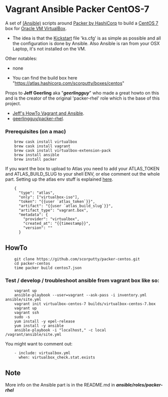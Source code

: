 # Vagrant Ansible Packer CentOS-7
A set of [(Ansible)](https://www.ansible.com) scripts around [Packer by HashiCorp](https://www.packer.io/) to build a [CentOS 7](https://www.centos.org) box for [Oracle VM VirtualBox](https://www.virtualbox.org).

- The idea is that the [Kickstart](http://pykickstart.readthedocs.io/en/latest/) file 'ks.cfg' is as simple as possible and all the configuration is done by Ansible. Also Ansible is ran from your OSX Laptop, it's not installed on the VM.

Other notables:

- none

- You can find the build box here "https://atlas.hashicorp.com/scorputty/boxes/centos"

Props to **Jeff Geerling** aka "***geerlingguy***" who made a great howto on this and is the creator of the original 'packer-rhel' role which is the base of this project.

- [Jeff's HowTo Vagrant and Ansible](http://www.jeffgeerling.com/blog/server-vm-images-ansible-and-packer).
- [geerlingguy/packer-rhel](https://galaxy.ansible.com/geerlingguy/packer-rhel/).

### Prerequisites (on a mac)
```
    brew cask install virtualbox
    brew cask install vagrant
    brew cask install virtualbox-extension-pack
    brew install ansible
    brew install packer
```
If you want the box to upload to Atlas you need to add your ATLAS_TOKEN and ATLAS_BUILD_SLUG to your shell ENV, or else comment out the whole part. Setting up the atlas env stuff is explained [here](https://vagrantcloud.com/help/packer/builds/build-environment).
```
    {
      "type": "atlas",
      "only": ["virtualbox-iso"],
      "token": "{{user `atlas_token`}}",
      "artifact": "{{user `atlas_build_slug`}}",
      "artifact_type": "vagrant.box",
      "metadata": {
        "provider": "virtualbox",
        "created_at": "{{timestamp}}",
        "version": ""
      }
```

## HowTo
```
    git clone https://github.com/scorputty/packer-centos.git
    cd packer-centos
    time packer build centos7.json
```

### Test / develop / troubleshoot ansible from vagrant box like so:
```
    vagrant up
    ansible-playbook --user=vagrant --ask-pass -i inventory.yml ansible/site.yml
    vagrant init virtualbox-centos-7 builds/virtualbox-centos-7.box
    vagrant up
    vagrant ssh
    sudo -s
    yum install -y epel-release
    yum install -y ansible
    ansible-playbook -i "localhost," -c local /vagrant/ansible/site.yml
```
You might want to comment out:
```
    - include: virtualbox.yml
      when: virtualbox_check.stat.exists
```  

## Note
More info on the Ansible part is in the README.md in ***ansible/roles/packer-rhel***
